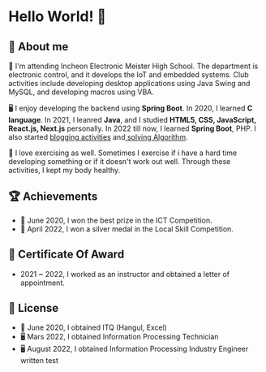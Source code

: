 # Hello World! 🤚

## 🚀 About me 
🏫 I'm attending Incheon Electronic Meister High School. The department is electronic control, and it develops the IoT and embedded systems.
Club activities include developing desktop applications using Java Swing and MySQL, and developing macros using VBA.

🖥️ I enjoy developing the backend using <b>Spring Boot</b>. In 2020, I learned <b>C language</b>. In 2021, I leanred <b>Java</b>, and I studied <b>HTML5, CSS, JavaScript, React.js, Next.js</b> personally. In 2022 till now, I learned <b>Spring Boot</b>, PHP. I also started [blogging activities](https://studydeveloper.tistory.com/) and[ solving Algorithm](https://www.acmicpc.net/user/rlgus0823).

💪 I love exercising as well. Sometimes I exercise if i have a hard time developing something or if it doesn't work out well. Through these activities, I kept my body healthy.

## 🏆 Achievements
+ 🥇 June 2020, I won the best prize in the ICT Competition.
+ 🥈 April 2022, I won a silver medal in the Local Skill Competition.

## 📜 Certificate Of Award
+ 2021 ~ 2022, I worked as an instructor and obtained a letter of appointment.

## 📝 License 
+ 📄 June 2020, I obtained ITQ (Hangul, Excel)
+ 🖥️ Mars 2022, I obtained Information Processing Technician
+ 🖥️ August 2022, I obtained Information Processing Industry Engineer written test
